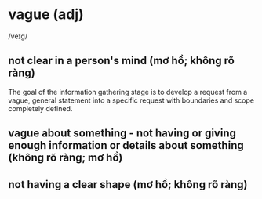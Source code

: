 # vague (adj)

/veɪɡ/

## not clear in a person's mind (mơ hồ; không rõ ràng)

The goal of the information gathering stage is to develop a request from a vague, general statement into a specific request with boundaries and scope completely defined.

## vague about something - not having or giving enough information or details about something (không rõ ràng; mơ hồ)

## not having a clear shape (mơ hồ; không rõ ràng)
